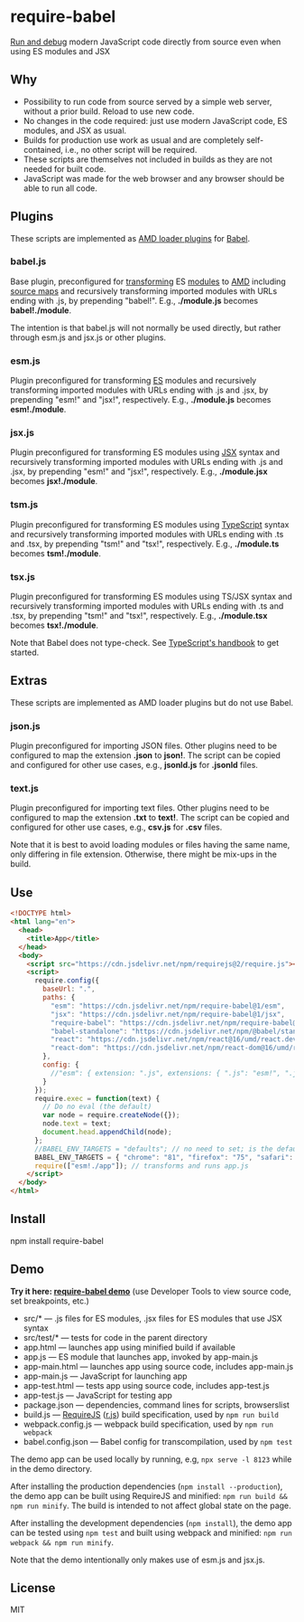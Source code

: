 # require-babel

[Run and debug](https://erikis.github.io/require-babel/) modern JavaScript code directly from source even when using ES modules and JSX

## Why

* Possibility to run code from source served by a simple web server, without a prior build. Reload to use new code.
* No changes in the code required: just use modern JavaScript code, ES modules, and JSX as usual.
* Builds for production use work as usual and are completely self-contained, i.e., no other script will be required.
* These scripts are themselves not included in builds as they are not needed for built code.
* JavaScript was made for the web browser and any browser should be able to run all code.

## Plugins

These scripts are implemented as [AMD loader plugins](https://requirejs.org/docs/api.html#plugins) for [Babel](https://babeljs.io/).

### babel.js

Base plugin, preconfigured for [transforming](https://babeljs.io/docs/en/babel-standalone) ES [modules](https://babeljs.io/docs/en/babel-plugin-transform-modules-amd) to [AMD](https://en.wikipedia.org/wiki/Asynchronous_module_definition) including [source maps](https://developer.mozilla.org/en-US/docs/Tools/Debugger/How_to/Use_a_source_map) and recursively transforming imported modules with URLs ending with .js, by prepending "babel!". E.g., **./module.js** becomes **babel!./module**.

The intention is that babel.js will not normally be used directly, but rather through esm.js and jsx.js or other plugins.

### esm.js

Plugin preconfigured for transforming [ES](https://en.wikipedia.org/wiki/ECMAScript) modules and recursively transforming imported modules with URLs ending with .js and .jsx, by prepending "esm!" and "jsx!", respectively. E.g., **./module.js** becomes **esm!./module**.

### jsx.js

Plugin preconfigured for transforming ES modules using [JSX](https://en.wikipedia.org/wiki/React_(web_framework)#JSX) syntax and recursively transforming imported modules with URLs ending with .js and .jsx, by prepending "esm!" and "jsx!", respectively. E.g., **./module.jsx** becomes **jsx!./module**.

### tsm.js

Plugin preconfigured for transforming ES modules using [TypeScript](https://en.wikipedia.org/wiki/TypeScript) syntax and recursively transforming imported modules with URLs ending with .ts and .tsx, by prepending "tsm!" and "tsx!", respectively. E.g., **./module.ts** becomes **tsm!./module**.

### tsx.js

Plugin preconfigured for transforming ES modules using TS/JSX syntax and recursively transforming imported modules with URLs ending with .ts and .tsx, by prepending "tsm!" and "tsx!", respectively. E.g., **./module.tsx** becomes **tsx!./module**.

Note that Babel does not type-check. See [TypeScript's handbook](https://www.typescriptlang.org/docs/handbook/typescript-tooling-in-5-minutes.html) to get started.

## Extras

These scripts are implemented as AMD loader plugins but do not use Babel.

### json.js

Plugin preconfigured for importing JSON files. Other plugins need to be configured to map the extension **.json** to **json!**. The script can be copied and configured for other use cases, e.g., **jsonld.js** for **.jsonld** files.

### text.js

Plugin preconfigured for importing text files. Other plugins need to be configured to map the extension **.txt** to **text!**. The script can be copied and configured for other use cases, e.g., **csv.js** for **.csv** files.

Note that it is best to avoid loading modules or files having the same name, only differing in file extension. Otherwise, there might be mix-ups in the build.

## Use

```html
<!DOCTYPE html>
<html lang="en">
  <head>
    <title>App</title>
  </head>
  <body>
    <script src="https://cdn.jsdelivr.net/npm/requirejs@2/require.js"></script>
    <script>
      require.config({
        baseUrl: ".",
        paths: {
          "esm": "https://cdn.jsdelivr.net/npm/require-babel@1/esm",
          "jsx": "https://cdn.jsdelivr.net/npm/require-babel@1/jsx",
          "require-babel": "https://cdn.jsdelivr.net/npm/require-babel@1/babel",
          "babel-standalone": "https://cdn.jsdelivr.net/npm/@babel/standalone@7/babel",
          "react": "https://cdn.jsdelivr.net/npm/react@16/umd/react.development",
          "react-dom": "https://cdn.jsdelivr.net/npm/react-dom@16/umd/react-dom.development"
        },
        config: {
          //"esm": { extension: ".js", extensions: { ".js": "esm!", ".jsx": "jsx!" } }
        }
      });
      require.exec = function(text) {
        // Do no eval (the default)
        var node = require.createNode({});
        node.text = text;
        document.head.appendChild(node);
      };
      //BABEL_ENV_TARGETS = "defaults"; // no need to set; is the default
      BABEL_ENV_TARGETS = { "chrome": "81", "firefox": "75", "safari": "13" };
      require(["esm!./app"]); // transforms and runs app.js
    </script>
  </body>
</html>
```

## Install

npm install require-babel

## Demo

**Try it here: [require-babel demo](https://erikis.github.io/require-babel/)** (use Developer Tools to view source code, set breakpoints, etc.)

* src/\* — .js files for ES modules, .jsx files for ES modules that use JSX syntax
* src/test/\* — tests for code in the parent directory
* app.html — launches app using minified build if available
* app.js — ES module that launches app, invoked by app-main.js
* app-main.html — launches app using source code, includes app-main.js
* app-main.js — JavaScript for launching app
* app-test.html — tests app using source code, includes app-test.js
* app-test.js — JavaScript for testing app
* package.json — dependencies, command lines for scripts, browserslist
* build.js — [RequireJS](https://github.com/requirejs/requirejs) ([r.js](https://github.com/requirejs/r.js)) build specification, used by `npm run build`
* webpack.config.js — webpack build specification, used by `npm run webpack`
* babel.config.json — Babel config for transcompilation, used by `npm test`

The demo app can be used locally by running, e.g, `npx serve -l 8123` while in the demo directory.

After installing the production dependencies (`npm install --production`), the demo app can be built using RequireJS and minified: `npm run build && npm run minify`. The build is intended to not affect global state on the page.

After installing the development dependencies (`npm install`), the demo app can be tested using `npm test` and built using webpack and minified: `npm run webpack && npm run minify`.

Note that the demo intentionally only makes use of esm.js and jsx.js.

## License

MIT
